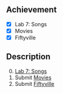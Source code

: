 ## Achievement

- [x] Lab 7: Songs
- [x] Movies
- [x] Fiftyville

## Description

0. [Lab 7: Songs](https://cs50.harvard.edu/x/2022/labs/7/)
1. Submit [Movies](https://cs50.harvard.edu/x/2022/psets/7/movies/)
2. Submit [Fiftyville](https://cs50.harvard.edu/x/2022/psets/7/fiftyville/)